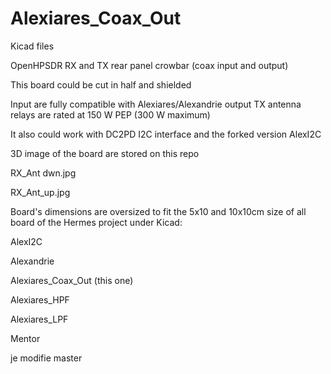 # Alexiares_Coax_Out

Kicad files

OpenHPSDR RX and TX rear panel crowbar (coax input and output)

This board could be cut in half and shielded

Input are fully compatible with Alexiares/Alexandrie output
TX antenna relays are rated at 150 W PEP (300 W maximum)

It also could work with DC2PD I2C interface 
and the forked version AlexI2C

3D image of the board are stored on this repo

RX_Ant dwn.jpg

RX_Ant_up.jpg

Board's dimensions are oversized to fit the 5x10 and 10x10cm 
size of all board of the Hermes project under Kicad: 

AlexI2C

Alexandrie

Alexiares_Coax_Out (this one)

Alexiares_HPF

Alexiares_LPF

Mentor

je modifie master 